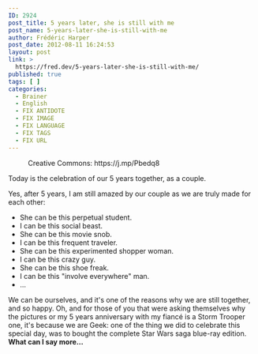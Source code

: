 ```yaml
---
ID: 2924
post_title: 5 years later, she is still with me
post_name: 5-years-later-she-is-still-with-me
author: Frédéric Harper
post_date: 2012-08-11 16:24:53
layout: post
link: >
  https://fred.dev/5-years-later-she-is-still-with-me/
published: true
tags: [ ]
categories:
  - Brainer
  - English
  - FIX ANTIDOTE
  - FIX IMAGE
  - FIX LANGUAGE
  - FIX TAGS
  - FIX URL
---
```

<figure><img title="3497660519_a6ae4af43d_z" src="http://fred.dev/wp-content/uploads/2012/08/3497660519_a6ae4af43d_z.jpg" alt=""/><figcaption> Creative Commons: https://j.mp/Pbedq8</figcaption></figure><p>Today is the celebration of our 5 years together, as a couple.</p><p>Yes, after 5 years, I am still amazed by our couple as we are truly made for each other:</p><ul><li>She can be this perpetual student.</li><li>I can be this social beast.</li><li>She can be this movie snob.</li><li>I can be this frequent traveler.</li><li>She can be this experimented shopper woman.</li><li>I can be this crazy guy.</li><li>She can be this shoe freak.</li><li>I can be this "involve everywhere" man.</li><li>...</li></ul><p>We can be ourselves, and it's one of the reasons why we are still together, and so happy. Oh, and for those of you that were asking themselves why the pictures or my 5 years anniversary with my fiancé is a Storm Trooper one, it's because we are Geek: one of the thing we did to celebrate this special day, was to bought the complete Star Wars saga blue-ray edition. <strong>What can I say more...</strong></p> 